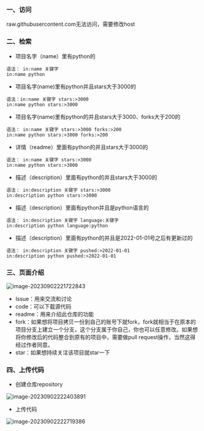 ### 一、访问

raw.githubusercontent.com无法访问，需要修改host

### 二、检索

- 项目名字（name）里有python的

```
语法： in:name 关键字
in:name python
```

- 项目名字(name)里有python并且stars大于3000的

```
语法：in:name 关键字 stars:>3000
in:name python stars:>3000
```

- 项目名字(name)里有python的并且stars大于3000、forks大于200的

```
语法： in:name 关键字 stars:>3000 forks:>200
in:name python stars:>3000 forks:>200
```

- 详情（readme）里面有python的并且stars大于3000的

```
语法： in:name 关键字 stars:>3000
in:name python stars:>3000
```

- 描述（description）里面有python的并且stars大于3000的

```
语法： in:description 关键字 stars:>3000
in:description python stars:>3000
```

- 描述（description）里面有python并且是python语言的

```
语法： in:description 关键字 language:关键字
in:description python language:python
```

- 描述（description）里面有python的并且是2022-01-01号之后有更新过的

```
语法： in:description 关键字 pushed:>2022-01-01
in:description python pushed:>2022-01-01
```

### 三、页面介绍

![image-20230902221722843](C:\Users\icookies\OneDrive\Typora\assets\image-20230902221722843.png)

- Issue：用来交流和讨论
- code：可以下载源代码
- readme：用来介绍此仓库的功能
- fork：如果想将项目拷贝一份到自己的账号下就fork，fork就相当于在原本的项目分支上建立一个分支，这个分支属于你自己，你也可以任意修改。如果想将你修改后的代码整合到原有的项目中，需要做pull request操作，当然这得经过作者同意。
- star：如果想持续关注该项目就star一下

### 四、上传代码

- 创建仓库repository

![image-20230902222403891](C:\Users\icookies\OneDrive\Typora\assets\image-20230902222403891.png)

- 上传代码

![image-20230902222719386](C:\Users\icookies\OneDrive\Typora\assets\image-20230902222719386.png)
